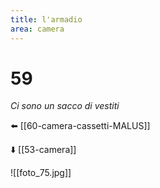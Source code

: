 ```yaml
---
title: l'armadio
area: camera
---
```

# 59
_Ci sono un sacco di vestiti_

⬅️ [[60-camera-cassetti-MALUS]]

⬇️ [[53-camera]]

![[foto_75.jpg]]